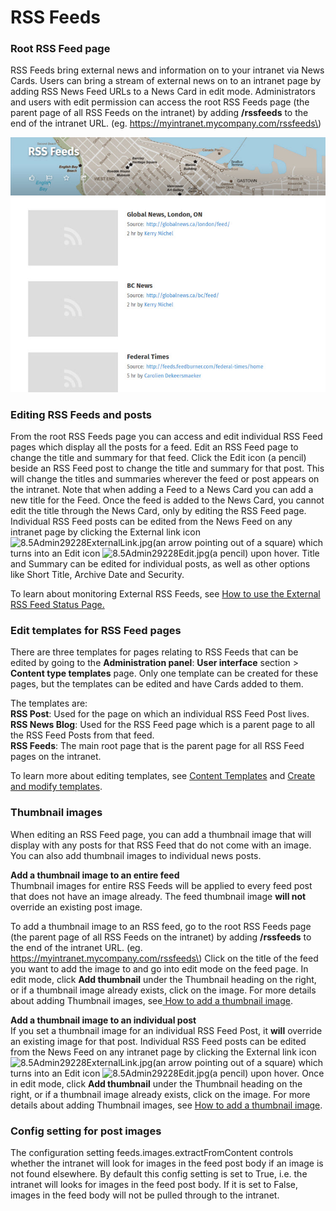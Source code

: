# RSS Feeds

### Root RSS Feed page

RSS Feeds bring external news and information on to your intranet via News Cards. Users can bring a stream of external news on to an intranet page by adding RSS News Feed URLs to a News Card in edit mode. Administrators and users with edit permission can access the root RSS Feeds page \(the parent page of all RSS Feeds on the intranet\) by adding **/rssfeeds** to the end of the intranet URL. \(eg. https://myintranet.mycompany.com/rssfeeds\)

![](../../.gitbook/assets/1%20%28121%29.jpg)

### Editing RSS Feeds and posts

From the root RSS Feeds page you can access and edit individual RSS Feed pages which display all the posts for a feed. Edit an RSS Feed page to change the title and summary for that feed. Click the Edit icon \(a pencil\) beside an RSS Feed post to change the title and summary for that post. This will change the titles and summaries wherever the feed or post appears on the intranet. Note that when adding a Feed to a News Card you can add a new title for the Feed. Once the feed is added to the News Card, you cannot edit the title through the News Card, only by editing the RSS Feed page.  
Individual RSS Feed posts can be edited from the News Feed on any intranet page by clicking the External link icon ![8.5Admin29228ExternalLink.jpg](https://community.thoughtfarmer.com/imagethumb/221578130000/16986/44x35/False/8.5Admin29228ExternalLink.jpg)\(an arrow pointing out of a square\) which turns into an Edit icon ![8.5Admin29228Edit.jpg](https://community.thoughtfarmer.com/imagethumb/222513170000/16987/950x950/False/8.5Admin29228Edit.jpg)\(a pencil\) upon hover. Title and Summary can be edited for individual posts, as well as other options like Short Title, Archive Date and Security.  
  
To learn about monitoring External RSS Feeds, see [How to use the External RSS Feed Status Page.](../advanced-configuration/external-rss-feed-status.md)

### Edit templates for RSS Feed pages

There are three templates for pages relating to RSS Feeds that can be edited by going to the **Administration panel**: **User interface** section &gt; **Content type templates** page. Only one template can be created for these pages, but the templates can be edited and have Cards added to them.  
  
The templates are:  
**RSS Post**: Used for the page on which an individual RSS Feed Post lives.  
**RSS News Blog**: Used for the RSS Feed page which is a parent page to all the RSS Feed Posts from that feed.  
**RSS Feeds**: The main root page that is the parent page for all RSS Feed pages on the intranet.  
  
To learn more about editing templates, see [Content Templates](../layout-and-appearance-1/content-templates/) and [Create and modify templates](../layout-and-appearance-1/content-templates/create-and-modify-template/).

### Thumbnail images

When editing an RSS Feed page, you can add a thumbnail image that will display with any posts for that RSS Feed that do not come with an image. You can also add thumbnail images to individual news posts.  
  
**Add a thumbnail image to an entire feed**  
Thumbnail images for entire RSS Feeds will be applied to every feed post that does not have an image already. The feed thumbnail image **will not** override an existing post image.  
  
To add a thumbnail image to an RSS feed, go to the root RSS Feeds page \(the parent page of all RSS Feeds on the intranet\) by adding **/rssfeeds** to the end of the intranet URL. \(eg. https://myintranet.mycompany.com/rssfeeds\) Click on the title of the feed you want to add the image to and go into edit mode on the feed page. In edit mode, click **Add thumbnail** under the Thumbnail heading on the right, or if a thumbnail image already exists, click on the image. For more details about adding Thumbnail images, see[ How to add a thumbnail image](../../using-thoughtfarmer/edit-page-contents/add-thumbnail-images/).  
  
**Add a thumbnail image to an individual post**  
If you set a thumbnail image for an individual RSS Feed Post, it **will** override an existing image for that post. Individual RSS Feed posts can be edited from the News Feed on any intranet page by clicking the External link icon ![8.5Admin29228ExternalLink.jpg](https://community.thoughtfarmer.com/imagethumb/221578130000/16986/44x35/False/8.5Admin29228ExternalLink.jpg)\(an arrow pointing out of a square\) which turns into an Edit icon ![8.5Admin29228Edit.jpg](https://community.thoughtfarmer.com/imagethumb/222513170000/16987/950x950/False/8.5Admin29228Edit.jpg)\(a pencil\) upon hover. Once in edit mode, click **Add thumbnail** under the Thumbnail heading on the right, or if a thumbnail image already exists, click on the image. For more details about adding Thumbnail images, see [How to add a thumbnail image](../../using-thoughtfarmer/edit-page-contents/add-thumbnail-images/).  
 

### Config setting for post images

The configuration setting feeds.images.extractFromContent controls whether the intranet will look for images in the feed post body if an image is not found elsewhere. By default this config setting is set to True, i.e. the intranet will looks for images in the feed post body. If it is set to False, images in the feed body will not be pulled through to the intranet.  
  


